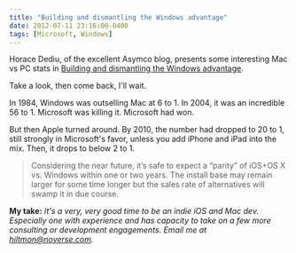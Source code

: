```yaml
---
title: "Building and dismantling the Windows advantage"
date: 2012-07-11 23:16:00-0400
tags: [Microsoft, Windows]
---
```


Horace Dediu, of the excellent Asymco blog, presents some interesting Mac vs PC stats in [Building and dismantling the Windows advantage](http://www.asymco.com/2012/07/04/the-building-and-dismantling-of-the-windows-advantage/). 

Take a look, then come back, I'll wait.

In 1984, Windows was outselling Mac at 6 to 1. In 2004, it was an incredible 56 to 1. Microsoft was killing it. Microsoft had won.

But then Apple turned around. By 2010, the number had dropped to 20 to 1, still strongly in Microsoft's favor, unless you add iPhone and iPad into the mix. Then, it drops to below 2 to 1.

> Considering the near future, it’s safe to expect a “parity” of iOS+OS X vs. Windows within one or two years. The install base may remain larger for some time longer but the sales rate of alternatives will swamp it in due course.

**My take:** *It's a very, very good time to be an indie iOS and Mac dev. Especially one with experience and has capacity to take on a few more consulting or development engagements. Email me at [hiltmon@noverse.com](mailto:hilton@noverse.com).*
